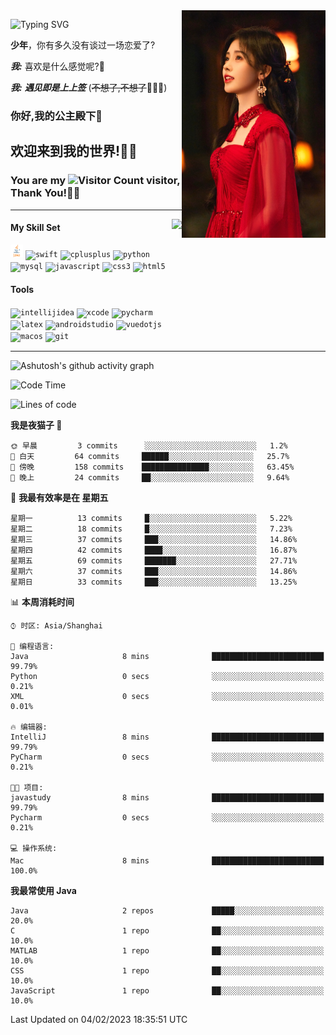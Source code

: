<!-- **wql521/wql521** is a ✨ _special_ ✨ repository because its `README.md` (this file) appears on your GitHub profile. -->
<img align="right" width=230 src="https://github.com/wql521/wql521/blob/main/鞠婧祎.jpg">

![Typing SVG](https://readme-typing-svg.demolab.com?font=Fira+Code&weight=700&size=31&pause=1000&width=500&height=55&lines=Hi+there%2C+I%E2%80%98m+%E5%B0%98%E4%B8%96%E7%83%9F%E9%9B%A8%E5%AE%A2+!+%F0%9F%AB%B6%F0%9F%8F%BB;%E4%BD%A0%E5%A5%BD%2C+%E6%88%91%E6%98%AF+%E5%B0%98%E4%B8%96%E7%83%9F%E9%9B%A8%E5%AE%A2+!+%F0%9F%AB%B6%F0%9F%8F%BB)

  **少年**，你有多久没有谈过一场恋爱了?
    
  ***我:*** 喜欢是什么感觉呢?🤔
 
  ***我:*** ***遇见即是上上签*** (~~不想了,不想了~~🤦🏻‍♂️)
  ### 你好,我的公主殿下👑
## **欢迎来到我的世界!🥳🥳**

### You are my ![Visitor Count](https://profile-counter.glitch.me/wql521/count.svg) visitor, Thank You!🎉🎉
---


<!-- github-stats:start -->
<img align="right" height="180" src="https://github-readme-stats.vercel.app/api?username=wql521&show_icons=true&count_private=true&locale=cn"/>
<!-- github-stats:end -->


#### My Skill Set
<!-- languages:start -->
<!-- prettier-ignore-start -->
<!-- markdownlint-disable -->
<code><img height="20" src="https://raw.githubusercontent.com/github/explore/80688e429a7d4ef2fca1e82350fe8e3517d3494d/topics/java/java.png" alt="java" /></code>
<code><img height="20" src="https://cdn.simpleicons.org/swift" alt="swift" /></code>
<code><img height="20" src="https://cdn.simpleicons.org/cplusplus" alt="cplusplus" /></code>
<code><img height="20" src="https://cdn.simpleicons.org/python" alt="python" /></code>
<code><img height="20" src="https://cdn.simpleicons.org/mysql" alt="mysql" /></code>
<code><img height="20" src="https://cdn.simpleicons.org/javascript" alt="javascript" /></code>
<code><img height="20" src="https://cdn.simpleicons.org/css3" alt="css3" /></code>
<code><img height="20" src="https://cdn.simpleicons.org/html5" alt="html5" /></code>
<!-- markdownlint-restore -->
<!-- prettier-ignore-end -->

<!-- languages:end -->


#### Tools

<!-- tools:start -->
<!-- prettier-ignore-start -->
<!-- markdownlint-disable -->
<code><img height="20" src="https://cdn.simpleicons.org/intellijidea" alt="intellijidea" /></code>
<code><img height="20" src="https://cdn.simpleicons.org/xcode" alt="xcode" /></code>
<code><img height="20" src="https://cdn.simpleicons.org/pycharm" alt="pycharm" /></code>
<code><img height="20" src="https://cdn.simpleicons.org/latex" alt="latex" /></code>
<code><img height="20" src="https://cdn.simpleicons.org/androidstudio" alt="androidstudio" /></code>
<code><img height="20" src="https://cdn.simpleicons.org/vuedotjs" alt="vuedotjs" /></code>
<code><img height="20" src="https://cdn.simpleicons.org/macos" alt="macos" /></code>
<code><img height="20" src="https://cdn.simpleicons.org/git" alt="git" /></code>
<!-- markdownlint-restore -->
<!-- prettier-ignore-end -->

<!-- tools:end -->

---

![Ashutosh's github activity graph](https://github-readme-activity-graph.cyclic.app/graph?username=wql521&theme=github-light)


<!--START_SECTION:waka-->
![Code Time](http://img.shields.io/badge/Code%20Time-1%20hr%2043%20mins-blue)

![Lines of code](https://img.shields.io/badge/%E4%BB%8E%E3%80%8CHello%20World%E3%80%8D%E8%B5%B7%E6%88%91%E5%B7%B2%E7%BB%8F%E5%86%99%E4%BA%86-373%20Thousand%20%E8%A1%8C%E4%BB%A3%E7%A0%81-blue)

**我是夜猫子 🦉** 

```text
🌞 早晨         3 commits      ░░░░░░░░░░░░░░░░░░░░░░░░░   1.2% 
🌆 白天         64 commits     ██████░░░░░░░░░░░░░░░░░░░   25.7% 
🌃 傍晚         158 commits    ███████████████░░░░░░░░░░   63.45% 
🌙 晚上         24 commits     ██░░░░░░░░░░░░░░░░░░░░░░░   9.64%

```
📅 **我最有效率是在 星期五** 

```text
星期一          13 commits     █░░░░░░░░░░░░░░░░░░░░░░░░   5.22% 
星期二          18 commits     █░░░░░░░░░░░░░░░░░░░░░░░░   7.23% 
星期三          37 commits     ███░░░░░░░░░░░░░░░░░░░░░░   14.86% 
星期四          42 commits     ████░░░░░░░░░░░░░░░░░░░░░   16.87% 
星期五          69 commits     ███████░░░░░░░░░░░░░░░░░░   27.71% 
星期六          37 commits     ███░░░░░░░░░░░░░░░░░░░░░░   14.86% 
星期日          33 commits     ███░░░░░░░░░░░░░░░░░░░░░░   13.25%

```


📊 **本周消耗时间** 

```text
⌚︎ 时区: Asia/Shanghai

💬 编程语言: 
Java                     8 mins              █████████████████████████   99.79% 
Python                   0 secs              ░░░░░░░░░░░░░░░░░░░░░░░░░   0.21% 
XML                      0 secs              ░░░░░░░░░░░░░░░░░░░░░░░░░   0.01%

🔥 编辑器: 
IntelliJ                 8 mins              █████████████████████████   99.79% 
PyCharm                  0 secs              ░░░░░░░░░░░░░░░░░░░░░░░░░   0.21%

🐱‍💻 项目: 
javastudy                8 mins              █████████████████████████   99.79% 
Pycharm                  0 secs              ░░░░░░░░░░░░░░░░░░░░░░░░░   0.21%

💻 操作系统: 
Mac                      8 mins              █████████████████████████   100.0%

```

**我最常使用 Java** 

```text
Java                     2 repos             █████░░░░░░░░░░░░░░░░░░░░   20.0% 
C                        1 repo              ██░░░░░░░░░░░░░░░░░░░░░░░   10.0% 
MATLAB                   1 repo              ██░░░░░░░░░░░░░░░░░░░░░░░   10.0% 
CSS                      1 repo              ██░░░░░░░░░░░░░░░░░░░░░░░   10.0% 
JavaScript               1 repo              ██░░░░░░░░░░░░░░░░░░░░░░░   10.0%

```



 Last Updated on 04/02/2023 18:35:51 UTC
<!--END_SECTION:waka-->



